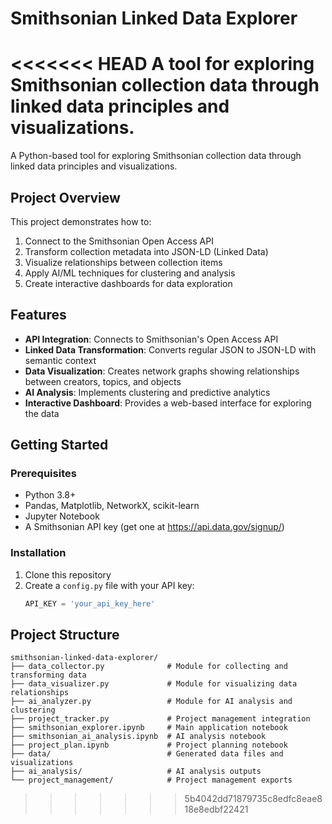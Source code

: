 # Smithsonian Linked Data Explorer

<<<<<<< HEAD
A tool for exploring Smithsonian collection data through linked data principles and visualizations.
=======
A Python-based tool for exploring Smithsonian collection data through linked data principles and visualizations.

## Project Overview

This project demonstrates how to:

1. Connect to the Smithsonian Open Access API
2. Transform collection metadata into JSON-LD (Linked Data)
3. Visualize relationships between collection items
4. Apply AI/ML techniques for clustering and analysis
5. Create interactive dashboards for data exploration

## Features

- **API Integration**: Connects to Smithsonian's Open Access API
- **Linked Data Transformation**: Converts regular JSON to JSON-LD with semantic context
- **Data Visualization**: Creates network graphs showing relationships between creators, topics, and objects
- **AI Analysis**: Implements clustering and predictive analytics
- **Interactive Dashboard**: Provides a web-based interface for exploring the data

## Getting Started

### Prerequisites

- Python 3.8+
- Pandas, Matplotlib, NetworkX, scikit-learn
- Jupyter Notebook
- A Smithsonian API key (get one at https://api.data.gov/signup/)

### Installation

1. Clone this repository
2. Create a `config.py` file with your API key:
   ```python
   API_KEY = 'your_api_key_here'

## Project Structure

```
smithsonian-linked-data-explorer/
├── data_collector.py              # Module for collecting and transforming data
├── data_visualizer.py             # Module for visualizing data relationships
├── ai_analyzer.py                 # Module for AI analysis and clustering
├── project_tracker.py             # Project management integration
├── smithsonian_explorer.ipynb     # Main application notebook
├── smithsonian_ai_analysis.ipynb  # AI analysis notebook
├── project_plan.ipynb             # Project planning notebook
├── data/                          # Generated data files and visualizations
├── ai_analysis/                   # AI analysis outputs
└── project_management/            # Project management exports
```
>>>>>>> 5b4042dd71879735c8edfc8eae818e8edbf22421
